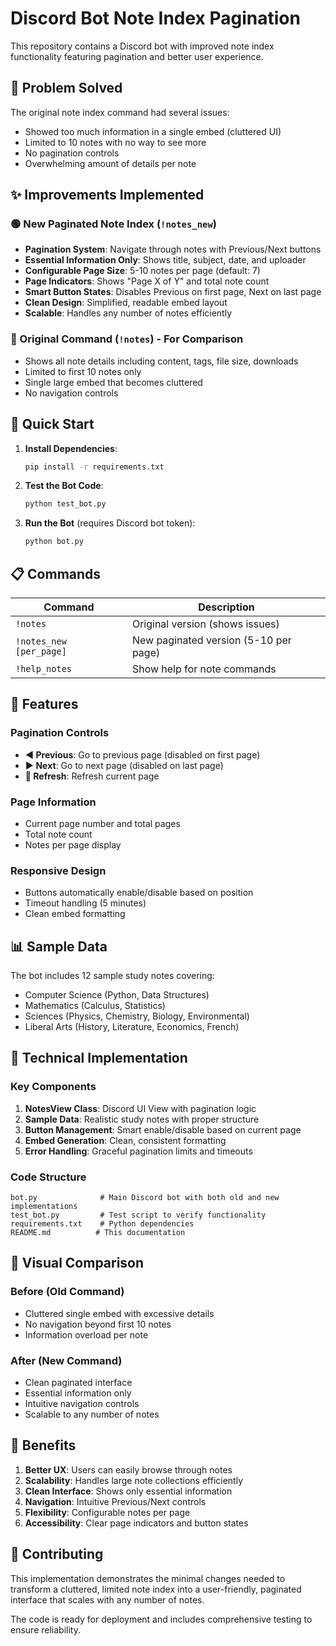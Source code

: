 # Discord Bot Note Index Pagination

This repository contains a Discord bot with improved note index functionality featuring pagination and better user experience.

## 🔧 Problem Solved

The original note index command had several issues:
- Showed too much information in a single embed (cluttered UI)
- Limited to 10 notes with no way to see more
- No pagination controls
- Overwhelming amount of details per note

## ✨ Improvements Implemented

### 🟢 New Paginated Note Index (`!notes_new`)

- **Pagination System**: Navigate through notes with Previous/Next buttons
- **Essential Information Only**: Shows title, subject, date, and uploader
- **Configurable Page Size**: 5-10 notes per page (default: 7)
- **Page Indicators**: Shows "Page X of Y" and total note count
- **Smart Button States**: Disables Previous on first page, Next on last page
- **Clean Design**: Simplified, readable embed layout
- **Scalable**: Handles any number of notes efficiently

### 🔴 Original Command (`!notes`) - For Comparison

- Shows all note details including content, tags, file size, downloads
- Limited to first 10 notes only
- Single large embed that becomes cluttered
- No navigation controls

## 🚀 Quick Start

1. **Install Dependencies**:
   ```bash
   pip install -r requirements.txt
   ```

2. **Test the Bot Code**:
   ```bash
   python test_bot.py
   ```

3. **Run the Bot** (requires Discord bot token):
   ```bash
   python bot.py
   ```

## 📋 Commands

| Command | Description |
|---------|-------------|
| `!notes` | Original version (shows issues) |
| `!notes_new [per_page]` | New paginated version (5-10 per page) |
| `!help_notes` | Show help for note commands |

## 🎯 Features

### Pagination Controls
- **◀ Previous**: Go to previous page (disabled on first page)
- **▶ Next**: Go to next page (disabled on last page)  
- **🔄 Refresh**: Refresh current page

### Page Information
- Current page number and total pages
- Total note count
- Notes per page display

### Responsive Design
- Buttons automatically enable/disable based on position
- Timeout handling (5 minutes)
- Clean embed formatting

## 📊 Sample Data

The bot includes 12 sample study notes covering:
- Computer Science (Python, Data Structures)
- Mathematics (Calculus, Statistics)
- Sciences (Physics, Chemistry, Biology, Environmental)
- Liberal Arts (History, Literature, Economics, French)

## 🔧 Technical Implementation

### Key Components

1. **NotesView Class**: Discord UI View with pagination logic
2. **Sample Data**: Realistic study notes with proper structure
3. **Button Management**: Smart enable/disable based on current page
4. **Embed Generation**: Clean, consistent formatting
5. **Error Handling**: Graceful pagination limits and timeouts

### Code Structure

```
bot.py              # Main Discord bot with both old and new implementations
test_bot.py         # Test script to verify functionality
requirements.txt    # Python dependencies
README.md          # This documentation
```

## 📸 Visual Comparison

### Before (Old Command)
- Cluttered single embed with excessive details
- No navigation beyond first 10 notes
- Information overload per note

### After (New Command)
- Clean paginated interface
- Essential information only
- Intuitive navigation controls
- Scalable to any number of notes

## 🎉 Benefits

1. **Better UX**: Users can easily browse through notes
2. **Scalability**: Handles large note collections efficiently
3. **Clean Interface**: Shows only essential information
4. **Navigation**: Intuitive Previous/Next controls
5. **Flexibility**: Configurable notes per page
6. **Accessibility**: Clear page indicators and button states

## 🤝 Contributing

This implementation demonstrates the minimal changes needed to transform a cluttered, limited note index into a user-friendly, paginated interface that scales with any number of notes.

The code is ready for deployment and includes comprehensive testing to ensure reliability.
